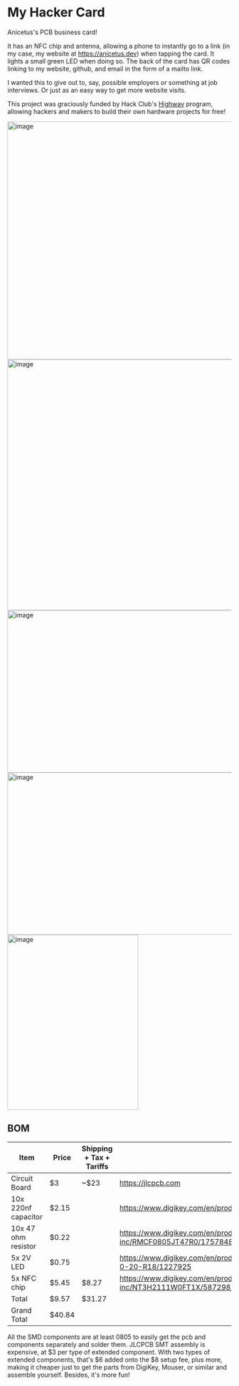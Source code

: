 # My Hacker Card
Anicetus's PCB business card!

It has an NFC chip and antenna, allowing a phone to instantly go to a link (in my case, my website at <https://anicetus.dev>) when tapping the card. It lights a small green LED when doing so. The back of the card has QR codes linking to my website, github, and email in the form of a mailto link.

I wanted this to give out to, say, possible employers or something at job interviews. Or just as an easy way to get more website visits.

This project was graciously funded by Hack Club's [Highway](https://highway.hackclub.com/) program, allowing hackers and makers to build their own hardware projects for free!

<img width="720" height="534" alt="image" src="https://github.com/user-attachments/assets/04cf92ec-b89c-42c2-a381-96a852f5aa7d" />

<img width="720" height="563" alt="image" src="https://github.com/user-attachments/assets/f7fe137f-740c-484b-a087-8be25569c86d" />

<img width="625" height="364" alt="image" src="https://github.com/user-attachments/assets/91423620-72d9-47b1-9857-79ea6110c848" />

<img width="622" height="364" alt="image" src="https://github.com/user-attachments/assets/61f0391c-e984-49f2-ae66-f178395b4e0f" />

<br>

<img width="294" height="393" alt="image" src="https://github.com/user-attachments/assets/a14656e3-5c17-46bd-815d-acccec73bac4" />

## BOM

| Item                  | Price | Shipping + Tax + Tariffs | Link                                                                                          |
|-----------------------|-------|--------------------------|-----------------------------------------------------------------------------------------------|
| Circuit Board         | $3    | ~$23                     | <https://jlcpcb.com>                                                                          |
| 10x 220nf capacitor   | $2.15 |                          | <https://www.digikey.com/en/products/detail/kemet/C0805C224K1RACTU/2212302>                   |
| 10x 47 ohm resistor   | $0.22 |                          | <https://www.digikey.com/en/products/detail/stackpole-electronics-inc/RMCF0805JT47R0/1757848> |
| 5x 2V LED             | $0.75 |                          | <https://www.digikey.com/en/products/detail/ams-osram-usa-inc/LG-R971-KN-1-0-20-R18/1227925>  |
| 5x NFC chip           | $5.45 | $8.27                    | <https://www.digikey.com/en/products/detail/nxp-usa-inc/NT3H2111W0FT1X/5872981>               |
| Total                 | $9.57 | $31.27                   |                                                                                               |
| Grand Total           | $40.84|                          |                                                                                               |

All the SMD components are at least 0805 to easily get the pcb and components separately and solder them. JLCPCB SMT assembly is expensive, at $3 per type of extended component. With two types of extended components, that's $6 added onto the $8 setup fee, plus more, making it cheaper just to get the parts from DigiKey, Mouser, or similar and assemble yourself. Besides, it's more fun!
